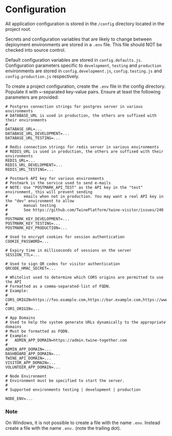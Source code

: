 # Configuration

All application configuration is stored in the `/config` directory located in the project root.

Secrets and configuration variables that are likely to change between deployment environments are stored in a `.env` file. This file should NOT be checked into source control.

Default configuration variables are stored in `config.defaults.js`. Configuration parameters specific to `development`, `testing` and `production` environments are stored in `config.development.js`, `config.testing.js` and `config.production.js` respectively.

To create a project configuration, create the `.env` file in the config directory. Populate it with `=`-separated key-value pairs. Ensure at least the following parameters are provided:

```
# Postgres connection strings for postgres server in various environments
# DATABASE_URL is used in production, the others are suffixed with their environments
#
DATABASE_URL=...
DATABASE_URL_DEVELOPMENT=...
DATABASE_URL_TESTING=...

# Redis connection strings for redis server in various environments
# REDIS_URL is used in production, the others are suffixed with their environments
REDIS_URL=...
REDIS_URL_DEVELOPMENT=...
REDIS_URL_TESTING=...

# Postmark API key for various environments
# Postmark is the service used to send e-mails
# NOTE: Use "POSTMARK_API_TEST" as the API key in the "test" environment, this will prevent sending
#       emails when not in production. You may want a real API key in the "dev" environment to allow
#       manual testing
#       See https://github.com/TwinePlatform/twine-visitor/issues/240
#
POSTMARK_KEY_DEVELOPMENT=...
POSTMARK_KEY_TESTING=...
POSTMARK_KEY_PRODUCTION=...

# Used to encrypt cookies for session authentication
COOKIE_PASSWORD=...

# Expiry time in milliseconds of sessions on the server
SESSION_TTL=...

# Used to sign QR codes for visitor authentication
QRCODE_HMAC_SECRET=...

# Whitelist used to determine which CORS origins are permitted to use the API
# Formatted as a comma-separated-list of FQDN.
# Example:
#   CORS_ORIGIN=https://foo.example.com,https://bar.example.com,https://www.otherdomain.com
#
CORS_ORIGIN=...

# App Domains
# Used to help the system generate URLs dynamically to the appropriate domains
# Must be formatted as FQDN.
# Example:
#   ADMIN_APP_DOMAIN=https://admin.twine-together.com
#
ADMIN_APP_DOMAIN=...
DASHBOARD_APP_DOMAIN=...
TWINE_API_DOMAIN=...
VISITOR_APP_DOMAIN=...
VOLUNTEER_APP_DOMAIN=...

# Node Environment
# Environment must be specified to start the server.
#
# Supported environments testing | development | production

NODE_ENV=...
```

### Note
On Windows, it is not possible to create a file with the name `.env`. Instead create a file with the name `.env.` (note the trailing dot).
